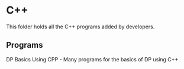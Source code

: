 # C++

This folder holds all the C++ programs added by developers.

## Programs

DP Basics Using CPP - Many programs for the basics of DP using C++

